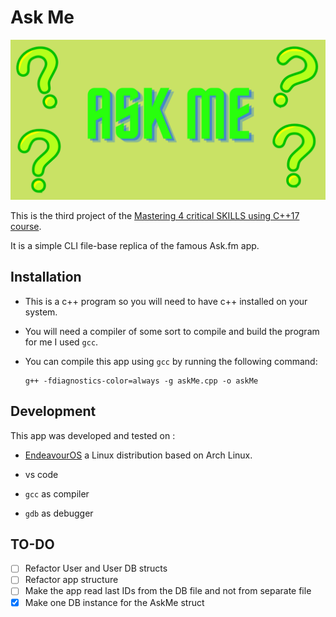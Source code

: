 # Ask Me

![Ask Me logo](./assets/AskMe.png)

This is the third project of the [Mastering 4 critical SKILLS using C++17 course](https://www.udemy.com/course/cpp-4skills/).

It is a simple CLI file-base replica of the famous Ask.fm app.

## Installation

- This is a c++ program so you will need to have c++ installed on your system.

- You will need a compiler of some sort to compile and build the program for me I used `gcc`.

- You can compile this app using `gcc` by running the following command:

      g++ -fdiagnostics-color=always -g askMe.cpp -o askMe

## Development

This app was developed and tested on :

- [EndeavourOS](https://endeavouros.com/) a Linux distribution based on Arch Linux.

- vs code

- `gcc` as compiler

- `gdb` as debugger

## TO-DO

- [ ] Refactor User and User DB structs
- [ ] Refactor app structure
- [ ] Make the app read last IDs from the DB file and not from separate file
- [x] Make one DB instance for the AskMe struct
